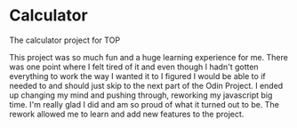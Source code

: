 # Calculator
The calculator project for TOP

This project was so much fun and a huge learning experience for me. There was one point where I felt tired of it and even though I hadn't gotten everything to work
the way I wanted it to I figured I would be able to if needed to and should just skip to the next part of the Odin Project. I ended up changing my mind and pushing 
through, reworking my javascript big time. I'm really glad I did and am so proud of what it turned out to be. The rework allowed me to learn and add new features
to the project.